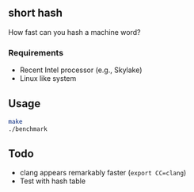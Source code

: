 ## short hash

How fast can you hash a machine word?


### Requirements

- Recent Intel processor (e.g., Skylake)
- Linux like system

## Usage

```bash
make
./benchmark
```

## Todo 
- clang appears remarkably faster (``export CC=clang``)
- Test with hash table 




